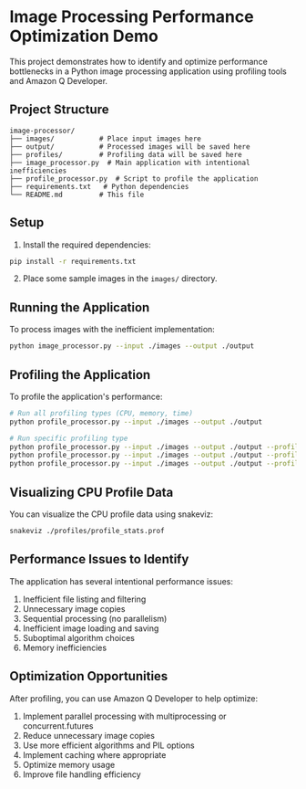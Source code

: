 # Image Processing Performance Optimization Demo

This project demonstrates how to identify and optimize performance bottlenecks in a Python image processing application using profiling tools and Amazon Q Developer.

## Project Structure

```
image-processor/
├── images/           # Place input images here
├── output/           # Processed images will be saved here
├── profiles/         # Profiling data will be saved here
├── image_processor.py  # Main application with intentional inefficiencies
├── profile_processor.py  # Script to profile the application
├── requirements.txt   # Python dependencies
└── README.md         # This file
```

## Setup

1. Install the required dependencies:

```bash
pip install -r requirements.txt
```

2. Place some sample images in the `images/` directory.

## Running the Application

To process images with the inefficient implementation:

```bash
python image_processor.py --input ./images --output ./output
```

## Profiling the Application

To profile the application's performance:

```bash
# Run all profiling types (CPU, memory, time)
python profile_processor.py --input ./images --output ./output

# Run specific profiling type
python profile_processor.py --input ./images --output ./output --profile-type cpu
python profile_processor.py --input ./images --output ./output --profile-type memory
python profile_processor.py --input ./images --output ./output --profile-type time
```

## Visualizing CPU Profile Data

You can visualize the CPU profile data using snakeviz:

```bash
snakeviz ./profiles/profile_stats.prof
```

## Performance Issues to Identify

The application has several intentional performance issues:

1. Inefficient file listing and filtering
2. Unnecessary image copies
3. Sequential processing (no parallelism)
4. Inefficient image loading and saving
5. Suboptimal algorithm choices
6. Memory inefficiencies

## Optimization Opportunities

After profiling, you can use Amazon Q Developer to help optimize:

1. Implement parallel processing with multiprocessing or concurrent.futures
2. Reduce unnecessary image copies
3. Use more efficient algorithms and PIL options
4. Implement caching where appropriate
5. Optimize memory usage
6. Improve file handling efficiency